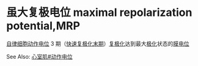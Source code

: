 # 虽大复极电位 maximal repolarization potential,MRP

[自律细胞](自律细胞.md)[动作电位](动作电位.md) 3 期（[快速复极化末期](快速复极化末期.md)）[复极化](复极化.md)达到最大[极化](极化.md)状态的[膜电位](膜电位.md)

See Also: [心室肌#动作电位](心室肌.md#动作电位)
